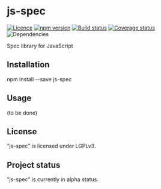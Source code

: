 # js-spec

[![Licence](https://img.shields.io/badge/licence-LGPLv3-blue.svg?style=flat)](https://github.com/js-works/js-spec/blob/master/LICENSE)
[![npm version](https://img.shields.io/npm/v/js-spec.svg?style=flat)](https://www.npmjs.com/package/js-spec)
[![Build status](https://travis-ci.org/js-works/js-spec.svg)](https://travis-ci.org/js-works/js-spec)
[![Coverage status](https://coveralls.io/repos/github/js-works/js-spec/badge.svg?branch=master)](https://coveralls.io/github/js-works/js-spec?branch=master)
![Dependencies](https://img.shields.io/badge/dependencies-none-green.svg?style=flat)

Spec library for JavaScript

## Installation

npm install --save js-spec

## Usage

(to be done)

## License

"js-spec" is licensed under LGPLv3.

## Project status

"js-spec" is currently in alpha status.